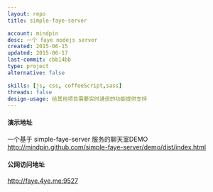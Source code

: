 ```yaml
---
layout: repo
title: simple-faye-server

account: mindpin
desc: 一个 faye nodejs server
created: 2015-06-15
updated: 2015-06-17
last-commit: cbb14bb
type: project
alternative: false

skills: [js, css, coffeeScript,sass]
threads: false
design-usage: 给其他项目需要实时通信的功能提供支持
---
```


#### 演示地址
一个基于 simple-faye-server 服务的聊天室DEMO  
http://mindpin.github.com/simple-faye-server/demo/dist/index.html

#### 公网访问地址
http://faye.4ye.me:9527
